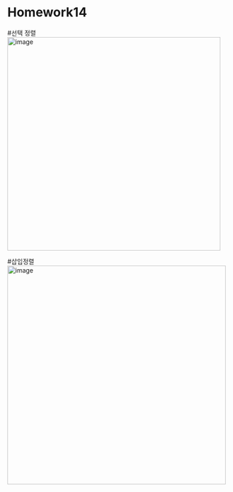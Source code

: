 # Homework14
#선택 정렬
<img width="481" alt="image" src="https://github.com/jjiiiwooo/Homework14/assets/150234478/c49c83af-82df-406e-a060-dc293bcdea83">

#삽입정렬
<img width="493" alt="image" src="https://github.com/jjiiiwooo/Homework14/assets/150234478/fd65914b-3dcd-4cd8-a3e8-805adcdbd942">

